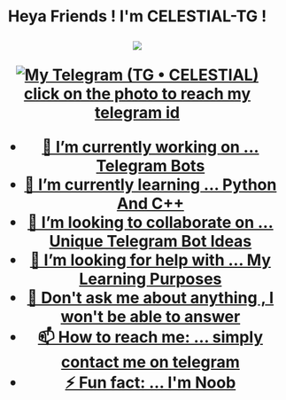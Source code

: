 <h1 align="center">Heya Friends !  I'm CELESTIAL-TG !  
</p>
<p align="center">
<img src="https://readme-typing-svg.herokuapp.com?color=1C71FA&width=420&lines=Nice+To+Meet+You%E2%9C%8C%EF%B8%8F;Hope+We+Become+Friends%E9%8D%A6%EF%B8%8E">
</p>
<p align="center">
  <a href="https://t.me/ClelestialXTG"><img src="https://graph.org//file/eb41085d7a0c564462dc1.jpg" alt="My Telegram (TG • CELESTIAL)"




<h2 align="center"> click on the photo to reach my telegram id
</p>
  
- 🔭 I’m currently working on ... Telegram Bots
- 🌱 I’m currently learning ... Python And C++
- 👯 I’m looking to collaborate on ... Unique Telegram Bot Ideas
- 🤔 I’m looking for help with ... My Learning Purposes
- 💬 Don't ask me about anything , I won't be able to answer
- 📫 How to reach me: ... simply contact me on telegram
- ⚡ Fun fact: ... I'm Noob

